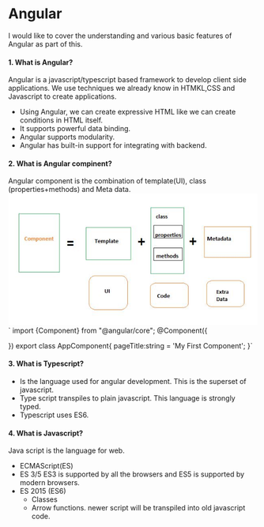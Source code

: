 # Angular
I would like to cover the understanding and various basic features of Angular as part of this. 
#### 1. What is Angular?
Angular is a javascript/typescript based framework to develop client side applications. We use techniques we already know in HTMKL,CSS and Javascript to create applications.
* Using Angular, we can create expressive HTML like we can create conditions in HTML itself.
* It supports powerful data binding.
* Angular supports modularity.
* Angular has built-in support for integrating with backend.
#### 2. What is Angular compinent?
Angular component is the combination of template(UI), class (properties+methods) and Meta data.
![Angular Component](https://github.com/anand-tummapudi/angular/blob/main/assets/images/angular_component.JPG)
`
import {Component} from "@angular/core";
@Component({
	
})
export class AppComponent{
	pageTitle:string = 'My First Component';
}`
#### 3. What is Typescript?
* Is the language used for angular development. This is the superset of javascript.
* Type script transpiles to plain javascript. This language is strongly typed.
* Typescript uses ES6.

#### 4. What is Javascript?
Java script is the language for web.
* ECMAScript(ES)
* ES 3/5 
	ES3 is supported by all the browsers and ES5 is supported by modern browsers.
* ES 2015 (ES6)
	- Classes
	- Arrow functions.
newer script will be transpiled into old javascript code.